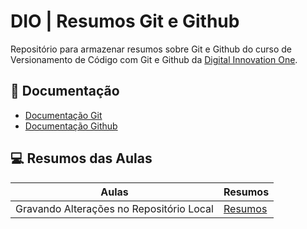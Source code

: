 # DIO | Resumos Git e Github  

Repositório para armazenar resumos sobre Git e Github do curso de Versionamento de Código com Git e Github da [Digital Innovation One](https://www.dio.me/).

## 📃 Documentação
- [Documentação Git](https://git-scm.com/doc)
- [Documentação Github](https://docs.github.com/pt)

## 💻 Resumos das Aulas

| Aulas | Resumos |
|-------|---------|
|Gravando Alterações no Repositório Local | [Resumos]()